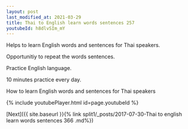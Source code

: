 ```yaml
---
layout: post
last_modified_at: 2021-03-29
title: Thai to English learn words sentences 257 
youtubeId: h8dlvSIm_mY
---
```

 
 
Helps to learn English words and sentences for Thai speakers.

Opportunitiy to repeat the words sentences. 

Practice English language. 
 
10 minutes practice every day. 
 
How to learn English words and sentences for Thai speakers 
 
{% include youtubePlayer.html id=page.youtubeId %}
 
 
[Next]({{ site.baseurl }}{% link  split1/_posts/2017-07-30-Thai to english learn words sentences 366 .md%})
 
